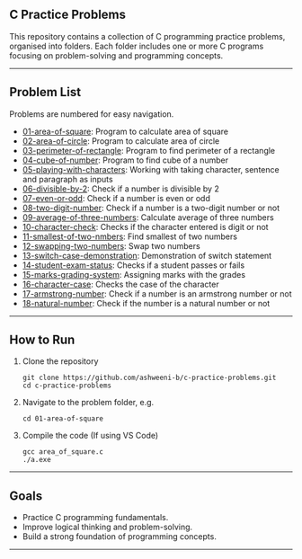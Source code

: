 ## C Practice Problems

This repository contains a collection of C programming practice problems, organised into folders. Each folder includes one or more C programs focusing on problem-solving and programming concepts.

---

## Problem List

Problems are numbered for easy navigation.

- [01-area-of-square](01-area-of-square/README.md): Program to calculate area of square
- [02-area-of-circle](02-area-of-circle/README.md): Program to calculate area of circle
- [03-perimeter-of-rectangle](03-perimeter-of-rectangle/README.md): Program to find perimeter of a rectangle
- [04-cube-of-number](04-cube-of-number/README.md): Program to find cube of a number
- [05-playing-with-characters](05-playing-with-characters/README.md): Working with taking character, sentence and paragraph as inputs
- [06-divisible-by-2](06-divisible-by-2/README.md): Check if a number is divisible by 2
- [07-even-or-odd](07-even-or-odd/README.md): Check if a number is even or odd
- [08-two-digit-number](08-two-digit-number/README.md): Check if a number is a two-digit number or not
- [09-average-of-three-numbers](09-average-of-three-numbers/README.md): Calculate average of three numbers
- [10-character-check](10-character-check/README.md): Checks if the character entered is digit or not
- [11-smallest-of-two-nmbers](11-smallest-of-two-numbers/README.md): Find smallest of two numbers
- [12-swapping-two-numbers](12-swapping-two-numbers/README.md): Swap two numbers
- [13-switch-case-demonstration](13-switch-case-demonstration/README.md): Demonstration of switch statement
- [14-student-exam-status](14-student-exam-status/README.md): Checks if a student passes or fails
- [15-marks-grading-system](15-marks-grading-system/README.md): Assigning marks with the grades
- [16-character-case](16-character-case/README.md): Checks the case of the character
- [17-armstrong-number](17-armstrong-number/README.md): Check if a number is an armstrong number or not
- [18-natural-number](18-natural-number/README.md): Check if the number is a natural number or not

---

## How to Run

1. Clone the repository
    ```
    git clone https://github.com/ashweeni-b/c-practice-problems.git
    cd c-practice-problems
    ```

2. Navigate to the problem folder, e.g.
    ```
    cd 01-area-of-square
    ```

3. Compile the code (If using VS Code)
    ```
    gcc area_of_square.c
    ./a.exe    
    ```

---

## Goals
- Practice C programming fundamentals.
- Improve logical thinking and problem-solving.
- Build a strong foundation of programming concepts.

---